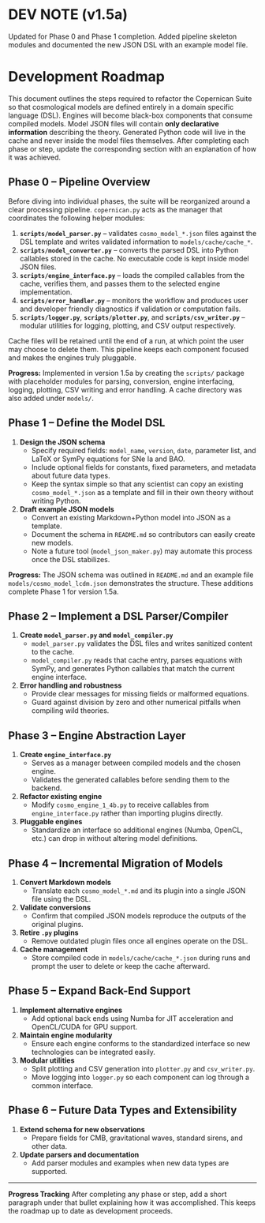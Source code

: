 # DEV NOTE (v1.5a)
Updated for Phase 0 and Phase 1 completion. Added pipeline skeleton modules and
documented the new JSON DSL with an example model file.

# Development Roadmap
This document outlines the steps required to refactor the Copernican Suite so
that cosmological models are defined entirely in a domain specific language
(DSL). Engines will become black-box components that consume compiled models.
Model JSON files will contain **only declarative information** describing the
theory. Generated Python code will live in the cache and never inside the model
files themselves. After completing each phase or step, update the corresponding
section with an explanation of how it was achieved.

## Phase 0 – Pipeline Overview
Before diving into individual phases, the suite will be reorganized around a
clear processing pipeline. `copernican.py` acts as the manager that coordinates
the following helper modules:

1. **`scripts/model_parser.py`** – validates `cosmo_model_*.json` files against
   the DSL template and writes validated information to `models/cache/cache_*`.
2. **`scripts/model_converter.py`** – converts the parsed DSL into Python
   callables stored in the cache. No executable code is kept inside model JSON
   files.
3. **`scripts/engine_interface.py`** – loads the compiled callables from the
   cache, verifies them, and passes them to the selected engine implementation.
4. **`scripts/error_handler.py`** – monitors the workflow and produces user and
   developer friendly diagnostics if validation or computation fails.
5. **`scripts/logger.py`**, **`scripts/plotter.py`**, and **`scripts/csv_writer.py`**
   – modular utilities for logging, plotting, and CSV output respectively.

Cache files will be retained until the end of a run, at which point the user may
choose to delete them. This pipeline keeps each component focused and makes the
engines truly pluggable.

**Progress:** Implemented in version 1.5a by creating the `scripts/` package
with placeholder modules for parsing, conversion, engine interfacing, logging,
plotting, CSV writing and error handling. A cache directory was also added
under `models/`.

## Phase 1 – Define the Model DSL
1. **Design the JSON schema**
   - Specify required fields: `model_name`, `version`, `date`, parameter list, and LaTeX or SymPy equations for SNe Ia and BAO.
   - Include optional fields for constants, fixed parameters, and metadata about future data types.
   - Keep the syntax simple so that any scientist can copy an existing
    `cosmo_model_*.json` as a template and fill in their own theory without
    writing Python.
2. **Draft example JSON models**
   - Convert an existing Markdown+Python model into JSON as a template.
   - Document the schema in `README.md` so contributors can easily create new models.
   - Note a future tool (`model_json_maker.py`) may automate this process once
     the DSL stabilizes.

**Progress:** The JSON schema was outlined in `README.md` and an example file
`models/cosmo_model_lcdm.json` demonstrates the structure. These additions
complete Phase 1 for version 1.5a.

## Phase 2 – Implement a DSL Parser/Compiler
1. **Create `model_parser.py` and `model_compiler.py`**
   - `model_parser.py` validates the DSL files and writes sanitized content to the cache.
   - `model_compiler.py` reads that cache entry, parses equations with SymPy, and
     generates Python callables that match the current engine interface.
2. **Error handling and robustness**
   - Provide clear messages for missing fields or malformed equations.
   - Guard against division by zero and other numerical pitfalls when compiling
     wild theories.

## Phase 3 – Engine Abstraction Layer
1. **Create `engine_interface.py`**
   - Serves as a manager between compiled models and the chosen engine.
   - Validates the generated callables before sending them to the backend.
2. **Refactor existing engine**
   - Modify `cosmo_engine_1_4b.py` to receive callables from
     `engine_interface.py` rather than importing plugins directly.
3. **Pluggable engines**
   - Standardize an interface so additional engines (Numba, OpenCL, etc.) can
     drop in without altering model definitions.

## Phase 4 – Incremental Migration of Models
1. **Convert Markdown models**
   - Translate each `cosmo_model_*.md` and its plugin into a single JSON file using the DSL.
2. **Validate conversions**
   - Confirm that compiled JSON models reproduce the outputs of the original plugins.
3. **Retire `.py` plugins**
   - Remove outdated plugin files once all engines operate on the DSL.
4. **Cache management**
    - Store compiled code in `models/cache/cache_*.json` during runs and prompt
      the user to delete or keep the cache afterward.

## Phase 5 – Expand Back-End Support
1. **Implement alternative engines**
   - Add optional back ends using Numba for JIT acceleration and OpenCL/CUDA for GPU support.
2. **Maintain engine modularity**
   - Ensure each engine conforms to the standardized interface so new technologies can be integrated easily.
3. **Modular utilities**
   - Split plotting and CSV generation into `plotter.py` and `csv_writer.py`.
   - Move logging into `logger.py` so each component can log through a common interface.

## Phase 6 – Future Data Types and Extensibility
1. **Extend schema for new observations**
   - Prepare fields for CMB, gravitational waves, standard sirens, and other data.
2. **Update parsers and documentation**
   - Add parser modules and examples when new data types are supported.

---
**Progress Tracking**
After completing any phase or step, add a short paragraph under that bullet explaining how it was accomplished. This keeps the roadmap up to date as development proceeds.
